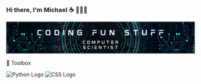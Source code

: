 ### Hi there, I'm Michael ☕️ 👨🏻‍💻
<img src="https://raw.githubusercontent.com/alvarezmike/alvarezmike/master/Coding Fun Stuff.png" alt="banner that says Coding Fun Stuff - Computer Scientist">


🧰 Toolbox

<img src="https://worldvectorlogo.com/logo/python-5)" alt="Python Logo" width="50" height="50"/> 
<img src="https://cdn.worldvectorlogo.com/logos/css3.svg" alt="CSS Logo" width="50" height="50"/>









